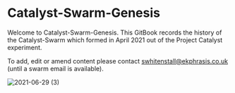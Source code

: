 # Catalyst-Swarm-Genesis

Welcome to Catalyst-Swarm-Genesis. This GitBook records the history of the Catalyst-Swarm which formed in April 2021 out of the Project Catalyst experiment.

To add, edit or amend content please contact  [swhitenstall@ekphrasis.co.uk](mailto:swhitenstall@ekphrasis.co.uk) \(until a swarm email is available\).

![2021-06-29 (3)](https://user-images.githubusercontent.com/25156451/123838716-32c80d00-d904-11eb-94d1-5eaaabe877ca.png)




